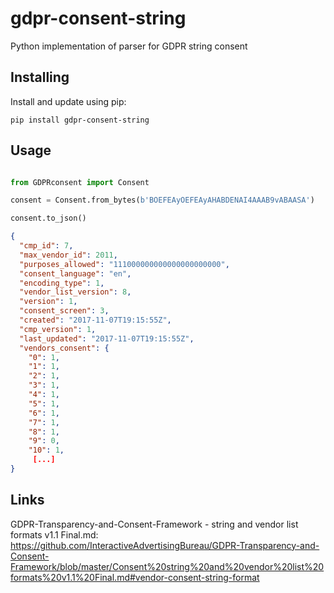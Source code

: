 # gdpr-consent-string
Python implementation of parser for GDPR string consent

## Installing
Install and update using pip:

    pip install gdpr-consent-string

## Usage

```python

from GDPRconsent import Consent

consent = Consent.from_bytes(b'BOEFEAyOEFEAyAHABDENAI4AAAB9vABAASA')

consent.to_json()
```

```json
{
  "cmp_id": 7,
  "max_vendor_id": 2011,
  "purposes_allowed": "111000000000000000000000",
  "consent_language": "en",
  "encoding_type": 1,
  "vendor_list_version": 8,
  "version": 1,
  "consent_screen": 3,
  "created": "2017-11-07T19:15:55Z",
  "cmp_version": 1,
  "last_updated": "2017-11-07T19:15:55Z",
  "vendors_consent": {
    "0": 1,
    "1": 1,
    "2": 1,
    "3": 1,
    "4": 1,
    "5": 1,
    "6": 1,
    "7": 1,
    "8": 1,
    "9": 0,
    "10": 1,
     [...]
}
```

## Links

 GDPR-Transparency-and-Consent-Framework - string and vendor list formats v1.1 Final.md:
 https://github.com/InteractiveAdvertisingBureau/GDPR-Transparency-and-Consent-Framework/blob/master/Consent%20string%20and%20vendor%20list%20formats%20v1.1%20Final.md#vendor-consent-string-format


